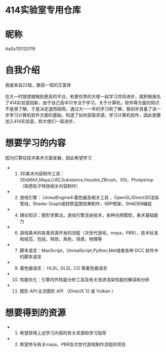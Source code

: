 # 414实验室专用仓库
# 昵称
AaSs110120119
# 自我介绍
我是来自22级，数技一班的王富祥 <br/>     
在大一时就想接触到更高的平台，和更优秀的大佬一起学习共同进步，就积极报名了414实验室招新，由于自己高中只专注于学习，关于计算机，软件等方面的知识不是很了解，于是决定退而结网，通过大一一年的学习和了解，我初步具备了进一步学习计算机软件方面的基础，知道了如何获取资源，学习计算机软件，因此想要加入414实验室，和大佬们一起进步。     
# 想要学习的内容     
因为打算往技术美术方面发展，因此希望学习 <br/>    
- 1. 3D美术内容制作工具：3DsMAX,Maya,C4D,Substance,Houdini,ZBrush，XSI，Photpshop（熟悉粒子特效相关内容制作）
- 2. 游戏引擎： UnrealEngine4:着色器及相关工具 ，OpenGL/Direct3D渲染管线，Shader Graph或材质蓝图效果制作，SRP框架，SHADER编程
- 4. 理论知识：图形学算法，游戏引擎渲染技术，各种光照模型，美术基础能力
- 6. 游戏美术的各类资源开发的流程（次世代游戏，maya，PBR），技术标准和规范，包括，特效，角色，场景，物理等
- 7. 脚本语言：MaxScript，UnrealScript,Python,Mel或者各种 DCC 软件中的脚本语言
- 9. 着色器语言：  HLSL, GLSL, CG 等着色器语言
- 10. 性能优化：引擎内外性能分析工具及有关改进渲染性能的解读和分析
- 11. 图形 API:主流图形 API （DirectX 12 或 Vulkan ） 
# 想要得到的资源
- 1. 希望获得上述学习内容的有关资源和学习指导
- 2. 希望参与有关maya，PBR及次世代游戏制作流程的项目




